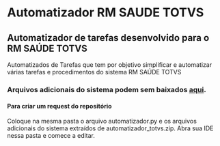 # Automatizador RM SAUDE TOTVS
<h2>Automatizador de tarefas desenvolvido para o RM SAÚDE TOTVS</h2>
Automatizados de Tarefas que tem por objetivo simplificar e automatizar várias tarefas e procedimentos do sistema RM SAÚDE TOTVS
<h3>Arquivos adicionais do sistema podem sem baixados <a href="https://mega.nz/file/qugkmRbS#tDZyDIek3_bFEr2KfBxqVmQSrVUNiS6v7cbMqSPIZwA">aqui</a>.</h3>
<h4>Para criar um request do repositório</h4>
Coloque na mesma pasta o arquivo automatizador.py e os arquivos adicionais do sistema extraídos de automatizador_totvs.zip.
Abra sua IDE nessa pasta e comece a editar.
